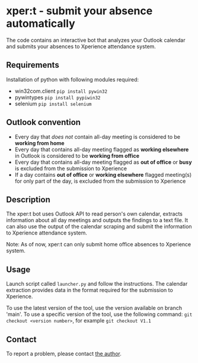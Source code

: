 # xper:t - submit your absence automatically

The code contains an interactive bot that analyzes your Outlook calendar and
submits your absences to Xperience attendance system.


## Requirements

Installation of python with following modules required:
- win32com.client `pip install pywin32`
- pywintypes `pip install pypiwin32`
- selenium `pip install selenium`


## Outlook convention

- Every day that *does not* contain all-day meeting is considered to be
**working from home**
- Every day that contains all-day meeting flagged as **working elsewhere** in
Outlook is considered to be **working from office**
- Every day that contains all-day meeting flagged as **out of office** or
**busy** is excluded from the submission to Xperience
- If a day contains **out of office** or **working elsewhere** flagged
meeting(s) for only part of the day, is excluded from the submission to
Xperience


## Description

The xper:t bot uses Outlook API to read person's own calendar, extracts
information about all day meetings and outputs the findings to a text file.
It can also use the output of the calendar scraping and submit the information
to Xperience attendance system.

Note: As of now, xper:t can only submit home office absences to Xperience
system.


## Usage

Launch script called `launcher.py` and follow the instructions. The calendar
extraction provides data in the format required for the submission to Xperience.

To use the latest version of the tool, use the version available on branch
'main'. To use a specific version of the tool, use the following command:
`git checkout <version number>`, for example `git checkout V1.1`


## Contact

To report a problem, please contact
[the author](mailto:ivan.zustiak@zurich.com).